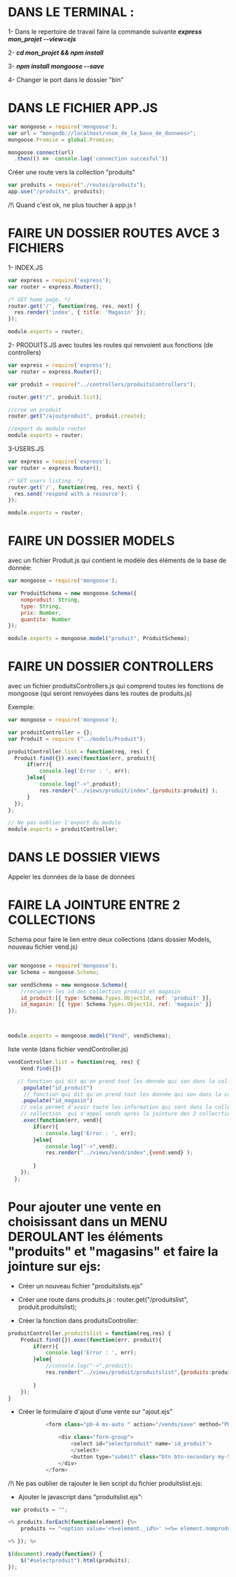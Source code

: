 # DANS LE TERMINAL :
1- Dans le repertoire de travail faire la commande suivante
***express mon_projet --view=ejs***

2- ***cd mon_projet && npm install***

3- ***npm install mongoose --save***

4- Changer le port dans le dossier "bin"


# DANS LE FICHIER APP.JS

```javascript
var mongoose = require('mongoose');
var url = "mongodb://localhost/<nom_de_la_base_de_donnees>";
mongoose.Promise = global.Promise;

mongoose.connect(url)
  .then(() =>  console.log('connection succesful'))
```

Créer une route vers la collection "produits"

```javascript
var produits = require("./routes/produits");
app.use("/produits", produits);
```

/!\ Quand c'est ok, ne plus toucher à app.js !

# FAIRE UN DOSSIER ROUTES AVCE 3 FICHIERS

1- INDEX.JS
```javascript
var express = require('express');
var router = express.Router();

/* GET home page. */
router.get('/', function(req, res, next) {
  res.render('index', { title: 'Magasin' });
});

module.exports = router;
```

2- PRODUITS.JS avec toutes les routes qui renvoient aux fonctions (de controllers)
```javascript
var express = require('express');
var router = express.Router();

var produit = require("../controllers/produitsControllers");

router.get("/", produit.list);

//cree un produit
router.get("/ajoutproduit", produit.create);

//export du module router
module.exports = router;
```

3-USERS.JS
```javascript
var express = require('express');
var router = express.Router();

/* GET users listing. */
router.get('/', function(req, res, next) {
  res.send('respond with a resource');
});

module.exports = router;
```


# FAIRE UN DOSSIER MODELS 

avec un fichier Produit.js qui contient le modèle des éléments de la base de donnée: 
```javascript
var mongoose = require('mongoose');

var ProduitSchema = new mongoose.Schema({
    nomproduit: String,
    type: String,
    prix: Number,
    quantite: Number
});

module.exports = mongoose.model("produit", ProduitSchema);
```

# FAIRE UN DOSSIER CONTROLLERS

avec un fichier produitsControllers.js
qui comprend toutes les fonctions de mongoose (qui seront renvoyées dans les routes de produits.js)

Exemple:
```javascript
var mongoose = require('mongoose');

var produitController = {};
var Produit = require ("../models/Produit"); 

produitController.list = function(req, res) {
  Produit.find({}).exec(function(err, produit){
      if(err){
          console.log('Error : ', err);
      }else{
          console.log("->",produit);
          res.render("../views/produit/index",{produits:produit} );
      } 
  });
};

// Ne pas oublier l'export du module
module.exports = produitController;
```

# DANS LE DOSSIER VIEWS

Appeler les données de la base de données



# FAIRE LA JOINTURE ENTRE 2 COLLECTIONS

Schema pour faire le  lien entre deux collections (dans dossier Models, nouveau fichier vend.js)

```javascript

var mongoose = require('mongoose');
var Schema = mongoose.Schema;

var vendSchema = new mongoose.Schema({
    //recupere les id des collection produit et magasin
    id_produit:[{ type: Schema.Types.ObjectId, ref: 'produit' }],
    id_magasin: [{ type: Schema.Types.ObjectId, ref: 'magasin' }]
});



module.exports = mongoose.model("Vend", vendSchema);
```



liste vente (dans fichier vendController.js)

```javascript
vendController.list = function(req, res) {
    Vend.find({})

   // fonction qui dit qu'on prend tout les donnée qui son dans la collection produit par son ID
    .populate("id_produit")
     // fonction qui dit qu'on prend tout les donnée qui son dans la collection magasin par son ID
    .populate("id_magasin")
    // cela permet d'avoir toute les information qui sont dans la collection produit et magasin dans la nouvelle
    // collection  qui s'appel vends apres la jointure des 2 collecrtions
    .exec(function(err, vend){
        if(err){
            console.log('Error : ', err);
        }else{
            console.log("->",vend);
            res.render("../views/vend/index",{vend:vend} );
  
        } 
    });
  };
```

# Pour ajouter une vente en choisissant dans un MENU DEROULANT les éléments "produits" et "magasins" et faire la jointure sur ejs:

- Créer un nouveau fichier "produitslists.ejs"
- Créer une route dans produits.js : 
router.get("/produitslist", produit.produitslist);

- Créer la fonction dans produitsController:
```javascript
produitController.produitslist = function(req,res) {
    Produit.find({}).exec(function(err, produit){
        if(err){
            console.log('Error : ', err);
        }else{
            //console.log("->",produit);
            res.render("../views/produit/produitslist",{produits:produit} );
  
        } 
    });
}
```
- Créer le formulaire d'ajout d'une vente sur "ajout.ejs"
```javascript
            <form class="pb-4 mx-auto " action="/vends/save" method="POST">

                <div class="form-group">
                    <select id="selectproduit" name='id_produit'>
                    </select>
                    <button type="submit" class="btn btn-secondary my-5">Ajouter</button>
                </div>
            </form>
```
/!\ Ne pas oublier de rajouter le lien script du fichier produitslist.ejs:
<script src="/produits/produitslist"></script>


- Ajouter le javascript dans "produitslist.ejs":
```javascript
 var produits = "";

<% produits.forEach(function(element) {%>
    produits += "<option value='<%=element._id%>' ><%= element.nomproduit%></option>";

<% }); %>

$(document).ready(function() { 
    $("#selectproduit").html(produits);
});
```
